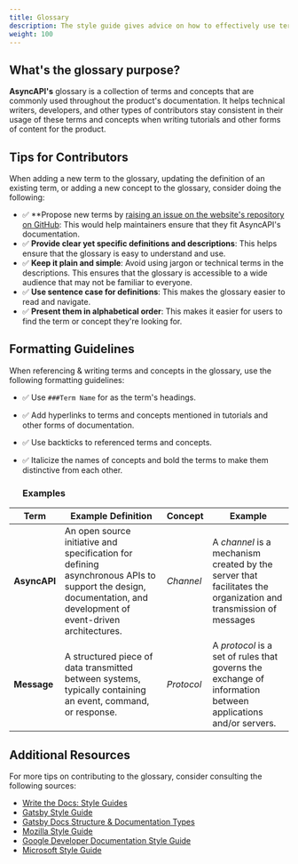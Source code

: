 ```yaml
---
title: Glossary
description: The style guide gives advice on how to effectively use terms and concepts when creating tutorials and other forms of content for AsyncAPI.
weight: 100
---
```

## What's the glossary purpose?

**AsyncAPI's** glossary is a collection of terms and concepts that are commonly used throughout the product's documentation. It helps technical writers, developers, and other types of contributors stay consistent in their usage of these terms and concepts when writing tutorials and other forms of content for the product.

## Tips for Contributors

When adding a new term to the glossary, updating the definition of an existing term, or adding a new concept to the glossary, consider doing the following:

-  ✅ **Propose new terms by [raising an issue on the website's repository on GitHub](): This would help maintainers ensure that they fit AsyncAPI's documentation. 
-  ✅ **Provide clear yet specific definitions and descriptions**: This helps ensure that the glossary is easy to understand and use.
- ✅ **Keep it plain and simple**: Avoid using jargon or technical terms in the descriptions. This ensures that the glossary is accessible to a wide audience that may not be familiar to everyone.
- ✅ **Use sentence case for definitions**: This makes the glossary easier to read and navigate.
- ✅ **Present them in alphabetical order**: This makes it easier for users to find the term or concept they're looking for.


## Formatting Guidelines

When referencing & writing terms and concepts in the glossary, use the following formatting guidelines:

- ✅ Use `###Term Name` for as the term's headings.
- ✅ Add hyperlinks to terms and concepts mentioned in tutorials and other forms of documentation.
- ✅ Use backticks to referenced terms and concepts.
- ✅ Italicize the names of concepts and bold the terms to make them distinctive from each other.

  ### Examples

| Term | Example Definition | Concept | Example |
|---|---|---|---|
| **AsyncAPI** | An open source initiative and specification for defining asynchronous APIs to support the design, documentation, and development of event-driven architectures. | *Channel*| A *channel* is a mechanism created by the server that facilitates the organization and transmission of messages|
| **Message** | A structured piece of data transmitted between systems, typically containing an event, command, or response. | *Protocol* | A *protocol* is a set of rules that governs the exchange of information between applications and/or servers.|

## Additional Resources

For more tips on contributing to the glossary, consider consulting the following sources:

- [Write the Docs: Style Guides](https://www.writethedocs.org/guide/writing/style-guides/)
- [Gatsby Style Guide](https://www.gatsbyjs.com/contributing/docs-and-triaging/#docs-style-guide)
- [Gatsby Docs Structure & Documentation Types](https://www.gatsbyjs.com/docs/docs-structure/)
- [Mozilla Style Guide](https://developer.mozilla.org/en-US/docs/MDN/Guidelines/Writing_style_guide)
- [Google Developer Documentation Style Guide](https://developers.google.com/style)
- [Microsoft Style Guide](https://learn.microsoft.com/en-us/style-guide/welcome/)


